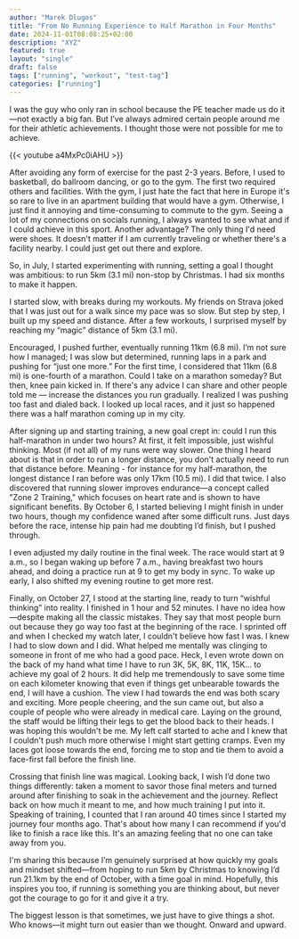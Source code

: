 ```yaml
---
author: "Marek Dlugos"
title: "From No Running Experience to Half Marathon in Four Months"
date: 2024-11-01T08:08:25+02:00
description: "XYZ"
featured: true
layout: "single"
draft: false
tags: ["running", "workout", "test-tag"]
categories: ["running"]
---
```


I was the guy who only ran in school because the PE teacher made us do it—not exactly a big fan. But I’ve always admired certain people around me for their athletic achievements. I thought those were not possible for me to achieve.

{{< youtube a4MxPc0iAHU >}}

After avoiding any form of exercise for the past 2-3 years. Before, I used to basketball, do ballroom dancing, or go to the gym. The first two required others and facilities. With the gym, I just hate the fact that here in Europe it's so rare to live in an apartment building that would have a gym. Otherwise, I just find it annoying and time-consuming to commute to the gym. Seeing a lot of my connections on socials running, I always wanted to see what and if I could achieve in this sport. Another advantage? The only thing I'd need were shoes. It doesn't matter if I am currently traveling or whether there's a facility nearby. I could just get out there and explore.

So, in July, I started experimenting with running, setting a goal I thought was ambitious: to run 5km (3.1 mi) non-stop by Christmas. I had six months to make it happen.

I started slow, with breaks during my workouts. My friends on Strava joked that I was just out for a walk since my pace was so slow. But step by step, I built up my speed and distance. After a few workouts, I surprised myself by reaching my “magic” distance of 5km (3.1 mi).

Encouraged, I pushed further, eventually running 11km (6.8 mi). I’m not sure how I managed; I was slow but determined, running laps in a park and pushing for “just one more.” For the first time, I considered that 11km (6.8 mi) is one-fourth of a marathon. Could I take on a marathon someday? But then, knee pain kicked in. If there's any advice I can share and other people told me — increase the distances you run gradually. I realized I was pushing too fast and dialed back. I looked up local races, and it just so happened there was a half marathon coming up in my city.

After signing up and starting training, a new goal crept in: could I run this half-marathon in under two hours? At first, it felt impossible, just wishful thinking. Most (if not all) of my runs were way slower. One thing I heard about is that in order to run a longer distance, you don't actually need to run that distance before. Meaning - for instance for my half-marathon, the longest distance I ran before was only 17km (10.5 mi). I did that twice. I also discovered that running slower improves endurance—a concept called "Zone 2 Training," which focuses on heart rate and is shown to have significant benefits. By October 6, I started believing I might finish in under two hours, though my confidence waned after some difficult runs. Just days before the race, intense hip pain had me doubting I’d finish, but I pushed through.

I even adjusted my daily routine in the final week. The race would start at 9 a.m., so I began waking up before 7 a.m., having breakfast two hours ahead, and doing a practice run at 9 to get my body in sync. To wake up early, I also shifted my evening routine to get more rest.

Finally, on October 27, I stood at the starting line, ready to turn “wishful thinking” into reality. I finished in 1 hour and 52 minutes. I have no idea how—despite making all the classic mistakes. They say that most people burn out because they go way too fast at the beginning of the race. I sprinted off and when I checked my watch later, I couldn't believe how fast I was. I knew I had to slow down and I did. What helped me mentally was clinging to someone in front of me who had a good pace. Heck, I even wrote down on the back of my hand what time I have to run 3K, 5K, 8K, 11K, 15K... to achieve my goal of 2 hours. It did help me tremendously to save some time on each kilometer knowing that even if things get unbearable towards the end, I will have a cushion. The view I had towards the end was both scary and exciting. More people cheering, and the sun came out, but also a couple of people who were already in medical care. Laying on the ground, the staff would be lifting their legs to get the blood back to their heads. I was hoping this wouldn't be me. My left calf started to ache and I knew that I couldn't push much more otherwise I might start getting cramps. Even my laces got loose towards the end, forcing me to stop and tie them to avoid a face-first fall before the finish line.

Crossing that finish line was magical. Looking back, I wish I’d done two things differently: taken a moment to savor those final meters and turned around after finishing to soak in the achievement and the journey. Reflect back on how much it meant to me, and how much training I put into it. Speaking of training, I counted that I ran around 40 times since I started my journey four months ago. That's about how many I can recommend if you'd like to finish a race like this. It's an amazing feeling that no one can take away from you.

I'm sharing this because I’m genuinely surprised at how quickly my goals and mindset shifted—from hoping to run 5km by Christmas to knowing I’d run 21.1km by the end of October, with a time goal in mind. Hopefully, this inspires you too, if running is something you are thinking about, but never got the courage to go for it and give it a try.

The biggest lesson is that sometimes, we just have to give things a shot. Who knows—it might turn out easier than we thought. Onward and upward.